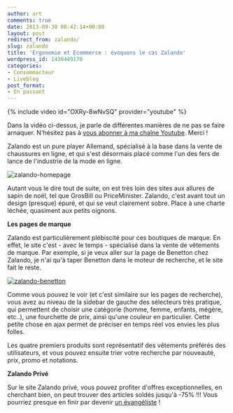 ```yaml
---
author: art
comments: true
date: 2013-09-30 06:42:14+00:00
layout: post
redirect_from: zalando/
slug: zalando
title: 'Ergonomie et Ecommerce : évoquons le cas Zalando'
wordpress_id: 1438449178
categories:
- Consommacteur
- Liveblog
post_format:
- En passant
---
```


{% include video id="OXRy-8wNvSQ" provider="youtube" %}

Dans la vidéo ci-dessus, je parle de différentes manières de ne pas se faire arnaquer.  N'hésitez pas à [vous abonner à ma chaîne Youtube](https://www.youtube.com/user/lacostearthur?sub_confirmation=1). Merci !

Zalando est un pure player Allemand, spécialisé à la base dans la vente de chaussures en ligne, et qui s'est désormais placé comme l'un des fers de lance de l'industrie de la mode en ligne.<!-- more -->

<img alt="zalando-homepage" data-src="https://static.irz.fr/2013/09/zalando-homepage-640x319.png" src="https://static.irz.fr/thumb.php?size=<100&crop=0&src=https://static.irz.fr/2013/09/zalando-homepage-640x319.png" />

Autant vous le dire tout de suite, on est très loin des sites aux allures de sapin de noël, tel que GrosBill ou PriceMinister. Zalando, c'est avant tout un design (presque) épuré, et qui se veut clairement sobre. Place à une charte léchée, quasiment aux petits oignons.

**Les pages de marque**

Zalando est particulièrement plébiscité pour ces boutiques de marque. En effet, le site c'est - avec le temps - spécialisé dans la vente de vêtements de marque. Par exemple, si je veux aller sur la page de Benetton chez Zalando, je n'ai qu'à taper Benetton dans le moteur de recherche, et le site fait le reste.

<a href="https://irz.fr/recherche?q=zalando-benetton"><img alt="zalando-benetton" data-src="https://static.irz.fr/2013/09/zalando-benetton-640x536.png" src="https://static.irz.fr/thumb.php?size=<100&crop=0&src=https://static.irz.fr/2013/09/zalando-benetton-640x536.png" /></a>

Comme vous pouvez le voir (et c'est similaire sur les pages de recherche), vous avez au niveau de la sidebar de gauche des sélecteurs très pratique, qui permettent de choisir une catégorie (homme, femme, enfants, mégère, etc..), une fourchette de prix, ainsi qu'une couleur en particulier. Cette petite chose en ajax permet de préciser en temps réel vos envies les plus folles.

Les quatre premiers produits sont représentatif des vêtements préférés des utilisateurs, et vous pouvez ensuite trier votre recherche par nouveauté, prix, promo et notations.

**Zalando Privé**

Sur le site Zalando privé, vous pouvez profiter d'offres exceptionnelles, en cherchant bien, on peut trouver des articles soldés jusqu'à -75% !!! Vous pourriez presque en finir par devenir [un évangéliste](https://irz.fr/oui-je-suis-un-evangeliste) !
